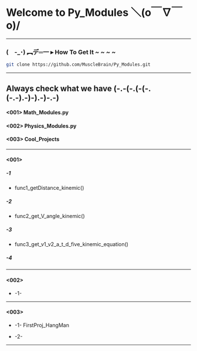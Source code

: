 # Welcome to Py_Modules   ＼(o￣∇￣o)/
------------------------------------------------------
### (　-_･) ︻デ═一  ▸   How To Get It ~ ~ ~ ~

```bash
git clone https://github.com/MuscleBrain/Py_Modules.git
```
------------------------------------------------------
## Always check what we have   (-.-(-.(-(-.(-.-).-)-).-)-.-)


#### <001> Math_Modules.py

#### <002> Physics_Modules.py

#### <003> Cool_Projects

-------------------------------------------------------
#### <001>


##### -1

* func1_getDistance_kinemic()

##### -2

* func2_get_V_angle_kinemic()

##### -3 

* func3_get_v1_v2_a_t_d_five_kinemic_equation()

##### -4 

-------------------------------------------------------
#### <002>


* -1-

-------------------------------------------------------
#### <003>


* -1- FirstProj_HangMan

* -2-

------------------------------------------------------








